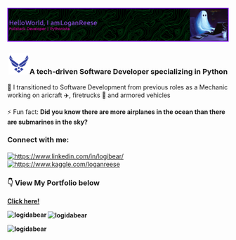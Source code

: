 ![Border](<github-header-image (5)-1.png>)
<!-- <h1 align="center">Howdy! 👋, I'm Logan Reese -->

<h3 align="center"><img src='icons8-us-air-force-48.png'>A tech-driven Software Developer specializing in Python </h3>


🚀 I transitioned to Software Development from previous roles as a Mechanic working on aricraft ✈️, firetrucks 🚒 and armored vehicles

⚡ Fun fact: **Did you know there are more airplanes in the ocean than there are submarines in the sky?**

<h3 align="left">Connect with me:</h3>
<p align="left">
<a href="https://linkedin.com/in/https://www.linkedin.com/in/logibear/" target="blank"><img align="center" src="https://raw.githubusercontent.com/rahuldkjain/github-profile-readme-generator/master/src/images/icons/Social/linked-in-alt.svg" alt="https://www.linkedin.com/in/logibear/" height="30" width="40" /></a>
<a href="https://kaggle.com/https://www.kaggle.com/loganreese" target="blank"><img align="center" src="https://raw.githubusercontent.com/rahuldkjain/github-profile-readme-generator/master/src/images/icons/Social/kaggle.svg" alt="https://www.kaggle.com/loganreese" height="30" width="40" /></a><br>
<h3> 👇 View My Portfolio below</h3>
<a href="https://loganreese.vercel.app/" target="blank"><strong>Click here!</a>
</p>


<p><img align="left" src="https://github-readme-stats.vercel.app/api/top-langs?username=logidabear&show_icons=true&locale=en&layout=compact" alt="logidabear" /></p>

<p>&nbsp;<img align="center" src="https://github-readme-stats.vercel.app/api?username=logidabear&show_icons=true&locale=en" alt="logidabear" /></p>
<p align="left"> <img src="https://komarev.com/ghpvc/?username=logidabear&label=Profile%20views&color=0e75b6&style=flat" alt="logidabear" /> </p>


<!---
LogiDaBear/LogiDaBear is a ✨ special ✨ repository because its `README.md` (this file) appears on your GitHub profile.
You can click the Preview link to take a look at your changes.
--->
